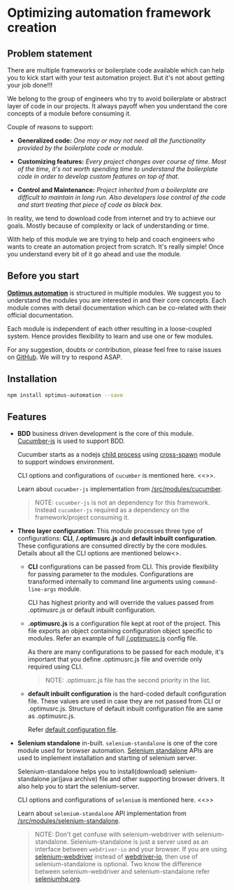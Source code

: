 # Optimizing automation framework creation

## Problem statement

There are multiple frameworks or boilerplate code available which can help you to kick start with your test automation project. But it's not about getting your job done!!!

We belong to the group of engineers who try to avoid boilerplate or abstract layer of code in our projects. It always payoff when you understand the core concepts of a module before consuming it.

Couple of reasons to support:

* **Generalized code:** *One may or may not need all the functionality provided by the boilerplate code or module.*

* **Customizing features:** *Every project changes over course of time. Most of the time, it's not worth spending time to understand the boilerplate code in order to develop custom features on top of that.*

* **Control and Maintenance:** *Project inherited from a boilerplate are difficult to maintain in long run. Also developers lose control of the code and start treating that piece of code as black box.*

In reality, we tend to download code from internet and try to achieve our goals. Mostly because of complexity or lack of understanding or time.

With help of this module we are trying to help and coach engineers who wants to create an automation project from scratch. It's really simple! Once you understand every bit of it go ahead and use the module.

## Before you start

**[Optimus automation](https://github.com/iAbhishek91/optimus-automation)** is structured in multiple modules. We suggest you to understand the modules you are interested in and their core concepts. Each module comes with detail documentation which can be co-related with their official documentation.

Each module is independent of each other resulting in a loose-coupled system. Hence provides flexibility to learn and use one or few modules.

For any suggestion, doubts or contribution, please feel free to raise issues on [GitHub](https://github.com/iAbhishek91/optimus-automation/issues). We will try to respond ASAP.

## Installation

```sh
npm install optimus-automation --save
```

## Features

* **BDD** business driven development is the core of this module. [Cucumber-js](https://github.com/cucumber/cucumber-js) is used to support BDD.
  
  Cucumber starts as a nodejs [child process](https://nodejs.org/api/child_process.html) using [cross-spawn](https://www.npmjs.com/package/cross-spawn) module to support windows environment.

  CLI options and configurations of `cucumber` is mentioned here. <<>>.

  Learn about `cucumber-js` implementation from [/src/modules/cucumber](https://github.com/iAbhishek91/optimus-automation/tree/master/src/modules/cucumber).

  > NOTE: `cucumber-js` is not an dependency for this framework. Instead `cucumber-js` required as a dependency on the framework/project consuming it.

* **Three layer configuration**: This module processes three type of configurations: **CLI**, **/.optimusrc.js** and **default inbuilt configuration**. These configurations are consumed directly by the core modules. Details about all the CLI options are mentioned below<<provide reference>>.

  * **CLI** configurations can be passed from CLI. This provide flexibility for passing parameter to the modules. Configurations are transformed internally to command line arguments using `command-line-args` module.
  
    CLI has highest priority and will override the values passed from .optimusrc.js or default inbuilt configuration.

  * **.optimusrc.js** is a configuration file kept at root of the project. This file exports an object containing configuration object specific to modules. Refer an example of full [/.optimusrc.js](https://github.com/iAbhishek91/boilerplate-optimus-automation/blob/master/.optimusrc.js) config file.
  
    As there are many configurations to be passed for each module, it's important that you define .optimusrc.js file and override only required using CLI.
  
    > NOTE: .optimusrc.js file has the second priority in the list.

  * **default inbuilt configuration** is the hard-coded default configuration file. These values are used in case they are not passed from CLI or .optimusrc.js. Structure of default inbuilt configuration file are same as .optimusrc.js.
  
    Refer [default configuration file](https://github.com/iAbhishek91/optimus-automation/blob/master/src/config/default.js).

* **Selenium standalone** in-built. `selenium-standalone` is one of the core module used for browser automation. [Selenium standalone](https://github.com/vvo/selenium-standalone) APIs are used to implement installation and starting of selenium server.

  Selenium-standalone helps you to install(download) selenium-standalone jar(java archive) file and other supporting browser drivers. It also help you to start the selenium-server.

  CLI options and configurations of `selenium` is mentioned here. <<>>

  Learn about `selenium-standalone` API implementation from [/src/modules/selenium-standalone](https://github.com/iAbhishek91/optimus-automation/tree/master/src/modules/selenium-standalone).

  > NOTE: Don't get confuse with selenium-webdriver with selenium-standalone. Selenium-standalone is just a server used as an interface between `webdriver-io` and your browser. If you are using [selenium-webdriver](https://www.npmjs.com/package/selenium-webdriver) instead of [webdriver-io](https://www.npmjs.com/package/webdriverio), then use of selenium-standalone is optional. Two know the difference between selenium-webdriver and selenium-standalone refer [seleniumhq.org](https://www.seleniumhq.org/docs/03_webdriver.jsp#webdriver-and-the-selenium-server).

